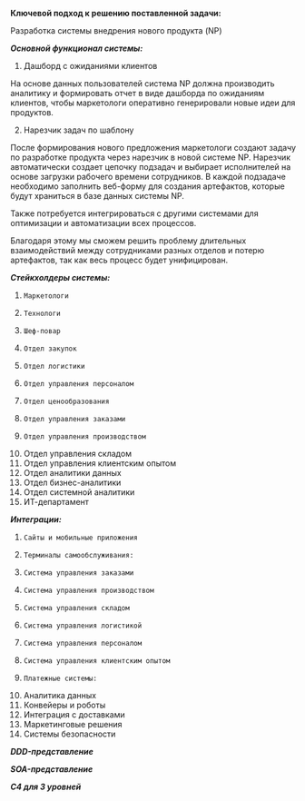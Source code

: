 **Ключевой подход к решению поставленной задачи:**

Разработка системы внедрения нового продукта (NP)

***Основной функционал системы:***

1. Дашборд с ожиданиями клиентов

На основе данных пользователей система NP должна производить аналитику и формировать отчет в виде дашборда по ожиданиям клиентов, чтобы маркетологи оперативно генерировали новые идеи для продуктов.

2. Нарезчик задач по шаблону

После формирования нового предложения маркетологи создают задачу по разработке продукта через нарезчик в новой системе NP. Нарезчик автоматически создает цепочку подзадач и выбирает исполнителей на основе загрузки рабочего времени сотрудников. В каждой подзадаче необходимо заполнить веб-форму для создания артефактов, которые будут храниться в базе данных системы NP.

Также потребуется интегрироваться с другими системами для оптимизации и автоматизации всех процессов.

Благодаря этому мы сможем решить проблему длительных взаимодействий между сотрудниками разных отделов и потерю артефактов, так как весь процесс будет унифицирован.

***Стейкхолдеры системы:***

1.     Маркетологи
2.     Технологи
3.     Шеф-повар
4.     Отдел закупок
5.     Отдел логистики
6.     Отдел управления персоналом
7.     Отдел ценообразования
8.     Отдел управления заказами
9.     Отдел управления производством
10.  Отдел управления складом
11.  Отдел управления клиентским опытом
12.  Отдел аналитики данных
13.  Отдел бизнес-аналитики
14.  Отдел системной аналитики
15.  ИТ-департамент

***Интеграции:***

1.     Сайты и мобильные приложения
2.     Терминалы самообслуживания:
3.     Система управления заказами
4.     Система управления производством
5.     Система управления складом
6.     Система управления логистикой
7.     Система управления персоналом
8.     Система управления клиентским опытом
9.     Платежные системы:
10.  Аналитика данных
11.  Конвейеры и роботы
12.  Интеграция с доставками
13.  Маркетинговые решения
14.  Системы безопасности


***DDD-представление***

***SOA-представление***

***C4 для 3 уровней***


